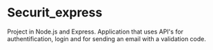 # Securit_express
Project in Node.js and Express. Application that uses API's for authentification, login and for sending an email with a validation code.
